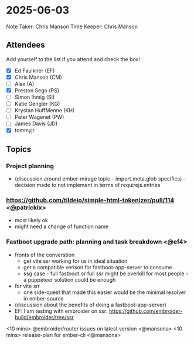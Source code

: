 # 2025-06-03

Note Taker: Chris Manson
Time Keeper: Chris Manson

## Attendees

Add yourself to the list if you attend and check the box!

- [x] Ed Faulkner (EF)
- [x] Chris Manson (CM)
- [ ] Alex (A)
- [x] Preston Sego (PS)
- [ ] Simon Ihmig (SI)
- [ ] Katie Gengler (KG)
- [ ] Krystan HuffMenne (KH)
- [ ] Peter Wagenet (PW)
- [ ] James Davis (JD)
- [x] tommyjr

## Topics

### Project planning

- (discussion around ember-mirage topic - import.meta.glob specifics) - decision made to not implement in terms of requirejs.entries

### https://github.com/tildeio/simple-html-tokenizer/pull/114 <@patricklx>

- most likely ok
- might need a change of function name


### Fastboot upgrade path: planning and task breakdown <@ef4>

- fronts of the converstion
  - get vite ssr working for us in ideal situation
  - get a compatible verison for fastboot-app-server to consume
  - ssg case - full fastboot or full ssr might be overkill for most people - a puppeteer solution could be enough
- for vite srr
  - one side-quest that made this easier would be the minimal resolver in ember-source
- (discussion about the benefits of doing a fastboot-app-server)
- EF: I am testing with embroider on ssr: https://github.com/embroider-build/embroider/tree/ssr


<10 mins> @embroider/router issues on latest version <@mansona>
<10 mins> release-plan for ember-cli <@mansona>
